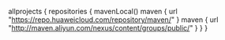 allprojects {
    repositories {
        mavenLocal()
        maven { url "https://repo.huaweicloud.com/repository/maven/" }
        maven { url "http://maven.aliyun.com/nexus/content/groups/public/" }
    }
}
